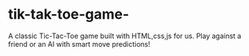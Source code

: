 # tik-tak-toe-game-
A classic Tic-Tac-Toe game built with HTML,css,js for us. Play against a friend or an AI with smart move predictions!

